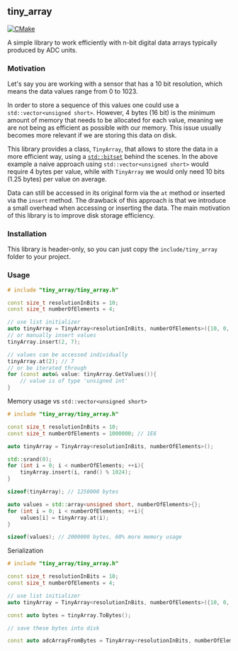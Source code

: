 ## tiny_array

[![CMake](https://github.com/lobis/adc-array/actions/workflows/cmake.yml/badge.svg)](https://github.com/lobis/adc-array/actions/workflows/cmake.yml)

A simple library to work efficiently with n-bit digital data arrays typically produced by ADC units.

### Motivation

Let's say you are working with a sensor that has a 10 bit resolution, which means the data values range from 0 to 1023.

In order to store a sequence of this values one could use a `std::vector<unsigned short>`.
However, 4 bytes (16 bit) is the minimum amount of memory that needs to be allocated for each value, meaning we are
not being as efficient as possible with our memory.
This issue usually becomes more relevant if we are storing this data on disk.

This library provides a class, `TinyArray`, that allows to store the data in a more efficient way, using
a [`std::bitset`](https://en.cppreference.com/w/cpp/utility/bitset) behind the scenes.
In the above example a naive approach using `std::vector<unsigned short>` would require 4 bytes per value, while
with `TinyArray` we would only need 10 bits (1.25 bytes) per value on average.

Data can still be accessed in its original form via the `at` method or inserted via the `insert` method.
The drawback of this approach is that we introduce a small overhead when accessing or inserting the data.
The main motivation of this library is to improve disk storage efficiency.

### Installation

This library is header-only, so you can just copy the `include/tiny_array` folder to your project.

### Usage

```cpp
# include "tiny_array/tiny_array.h"

const size_t resolutionInBits = 10;
const size_t numberOfElements = 4;

// use list initializer
auto tinyArray = TinyArray<resolutionInBits, numberOfElements>({10, 0, 7, 4});
// or manually insert values
tinyArray.insert(2, 7);

// values can be accessed individually
tinyArray.at(2); // 7
// or be iterated through
for (const auto& value: tinyArray.GetValues()){
    // value is of type 'unsigned int'
}
```

Memory usage vs `std::vector<unsigned short>`

```cpp
# include "tiny_array/tiny_array.h"

const size_t resolutionInBits = 10;
const size_t numberOfElements = 1000000; // 1E6

auto tinyArray = TinyArray<resolutionInBits, numberOfElements>();

std::srand(0);
for (int i = 0; i < numberOfElements; ++i){
    tinyArray.insert(i, rand() % 1024);
}

sizeof(tinyArray); // 1250000 bytes

auto values = std::array<unsigned short, numberOfElements>{};
for (int i = 0; i < numberOfElements; ++i){
    values[i] = tinyArray.at(i);
}

sizeof(values); // 2000000 bytes, 60% more memory usage
```

Serialization

```cpp
# include "tiny_array/tiny_array.h"

const size_t resolutionInBits = 10;
const size_t numberOfElements = 4;

// use list initializer
auto tinyArray = TinyArray<resolutionInBits, numberOfElements>({10, 0, 7, 4});

const auto bytes = tinyArray.ToBytes();

// save these bytes into disk

const auto adcArrayFromBytes = TinyArray<resolutionInBits, numberOfElements>::FromBytes(bytes);
```
